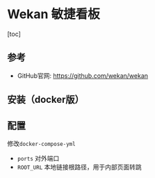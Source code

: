 # Wekan 敏捷看板

[toc]

## 参考

* GitHub官网: <https://github.com/wekan/wekan>

## 安装（docker版）

## 配置

修改`docker-compose-yml`

* `ports` 对外端口
* `ROOT_URL` 本地链接根路径，用于内部页面转跳
